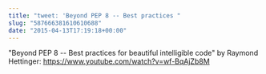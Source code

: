 ```yaml
---
title: "tweet: 'Beyond PEP 8 -- Best practices "
slug: "587666381610610688"
date: "2015-04-13T17:19:18+00:00"
---
```

"Beyond PEP 8 -- Best practices for beautiful intelligible code" by Raymond Hettinger: https://www.youtube.com/watch?v=wf-BqAjZb8M
